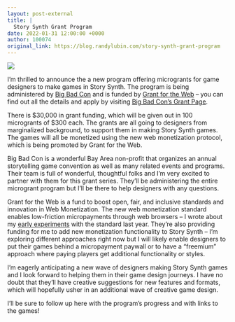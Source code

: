 ```yaml
---
layout: post-external
title: |
  Story Synth Grant Program
date: 2022-01-31 12:00:00 +0000
author: 100074
original_link: https://blog.randylubin.com/story-synth-grant-program
---
```


![](/images/story-synth-and-big-bad-con-microgrant-banner.png)

I’m thrilled to announce the a new program offering microgrants for game designers to make games in Story Synth. The program is being administered by [Big Bad Con](https://www.bigbadcon.com/) and is funded by [Grant for the Web](https://www.grantfortheweb.org/) – you can find out all the details and apply by visiting [Big Bad Con’s Grant Page](https://www.bigbadcon.com/story-synth-microgrants/).

There is $30,000 in grant funding, which will be given out in 100 microgrants of $300 each. The grants are all going to designers from marginalized background, to support them in making Story Synth games. The games will all be monetized using the new web monetization protocol, which is being promoted by Grant for the Web.

Big Bad Con is a wonderful Bay Area non-profit that organizes an annual storytelling game convention as well as many related events and programs. Their team is full of wonderful, thoughtful folks and I’m very excited to partner with them for this grant series. They’ll be administering the entire microgrant program but I’ll be there to help designers with any questions.

Grant for the Web is a fund to boost open, fair, and inclusive standards and innovation in Web Monetization. The new web monetization standard enables low-friction micropayments through web browsers – I wrote about my [early experiments](https://blog.randylubin.com/playing-around-with-the-web-monetization-protocol) with the standard last year. They’re also providing funding for me to add new monetization functionality to Story Synth – I’m exploring different approaches right now but I will likely enable designers to put their games behind a micropayment paywall or to have a “freemium” approach where paying players get additional functionality or styles.

I’m eagerly anticipating a new wave of designers making Story Synth games and I look forward to helping them in their game design journeys. I have no doubt that they’ll have creative suggestions for new features and formats, which will hopefully usher in an additional wave of creative game design.

I’ll be sure to follow up here with the program’s progress and with links to the games!
